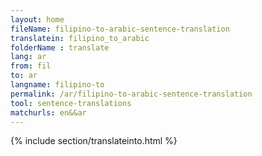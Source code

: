 ```yaml
---
layout: home
fileName: filipino-to-arabic-sentence-translation
translatein: filipino_to_arabic
folderName : translate
lang: ar
from: fil
to: ar
langname: filipino-to
permalink: /ar/filipino-to-arabic-sentence-translation
tool: sentence-translations
matchurls: en&&ar
---
```

{% include section/translateinto.html %}
